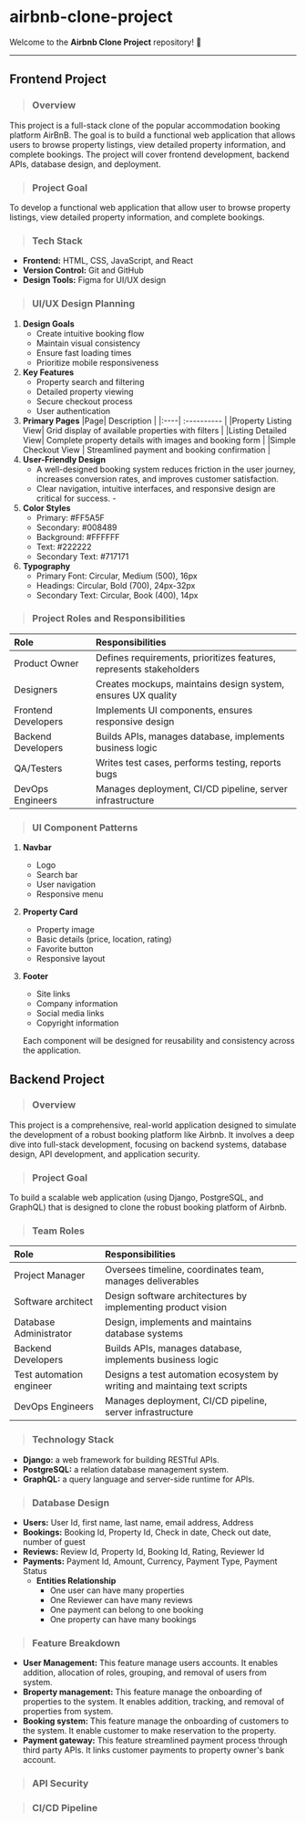 # airbnb-clone-project
Welcome to the **Airbnb Clone Project** repository! 🚀 
***
## Frontend Project
> ###  Overview
This project is a full-stack clone of the popular accommodation booking platform AirBnB. The goal is to build a functional web application that allows users to browse property listings, view detailed property information, and complete bookings. The project will cover frontend development, backend APIs, database design, and deployment.
> ### Project Goal
To develop a functional web application that allow user to browse property listings, view detailed property information, and complete bookings.
> ### Tech Stack
 - **Frontend:** HTML, CSS, JavaScript, and React
 - **Version Control:** Git and GitHub
 - **Design Tools:** Figma for UI/UX design
> ### UI/UX Design Planning
 1. **Design Goals**
     - Create intuitive booking flow
     - Maintain visual consistency
     - Ensure fast loading times
     - Prioritize mobile responsiveness
 2. **Key Features**
     - Property search and filtering
     - Detailed property viewing
     - Secure checkout process
     - User authentication
 3. **Primary Pages**
    |Page| Description |
    |:----| :---------- |
    |Property Listing View| Grid display of available properties with filters      |
    |Listing Detailed View| Complete property details with images and booking form |
    |Simple Checkout View | Streamlined payment and booking confirmation           |
  4. **User-Friendly Design**                                                                                                                                               
      - A well-designed booking system reduces friction in the user journey, increases conversion rates, and improves customer satisfaction.
      - Clear navigation, intuitive interfaces, and responsive design are critical for success.                 -      
  5. **Color Styles**
     - Primary: #FF5A5F
     - Secondary: #008489
     - Background: #FFFFFF
     - Text: #222222
     - Secondary Text: #717171
   6. **Typography**
      - Primary Font: Circular, Medium (500), 16px
      - Headings: Circular, Bold (700), 24px-32px
      - Secondary Text: Circular, Book (400), 14px
 > ### Project Roles and Responsibilities
  |        Role        |          Responsibilities                                          |
  |:------------------ | :------------------------------------------------------------------|
  |Product Owner       | Defines requirements, prioritizes features, represents stakeholders|
  |Designers           | Creates mockups, maintains design system, ensures UX quality       |
  |Frontend Developers | Implements UI components, ensures responsive design                |
  |Backend Developers  | Builds APIs, manages database, implements business logic           |
  |QA/Testers          | Writes test cases, performs testing, reports bugs                  |
  |DevOps Engineers    | Manages deployment, CI/CD pipeline, server infrastructure          |

   > ### UI Component Patterns 
  1. **Navbar**
     - Logo
     - Search bar
     - User navigation
     - Responsive menu
 2. **Property Card**
     - Property image
     - Basic details (price, location, rating)
     - Favorite button
     - Responsive layout
 3. **Footer**
     - Site links
     - Company information
     - Social media links
     - Copyright information
   
    Each component will be designed for reusability and consistency across the application.

## Backend Project
> ### Overview
This project is a comprehensive, real-world application designed to simulate the development of a robust booking platform like Airbnb. It involves a deep dive into full-stack development, focusing on backend systems, database design, API development, and application security. 
> ### Project Goal
To build a scalable web application (using Django, PostgreSQL, and GraphQL) that is designed to clone the robust booking platform of Airbnb.
> ### Team Roles
  |        Role             |          Responsibilities                                                 |
  |:------------------      | :-------------------------------------------------------------------------|
  |Project Manager          | Oversees timeline, coordinates team, manages deliverables                 |
  |Software architect       | Design software architectures by implementing product vision              |
  |Database Administrator   | Design, implements and maintains database systems                         |
  |Backend Developers       | Builds APIs, manages database, implements business logic                  |
  |Test automation engineer | Designs a test automation ecosystem by writing and maintaing text scripts |
  |DevOps Engineers         | Manages deployment, CI/CD pipeline, server infrastructure                 |
 > ### Technology Stack
  - **Django:** a web framework for building RESTful APIs.
  - **PostgreSQL:** a relation database management system.
  - **GraphQL:** a query language and server-side runtime for APIs.
 > ### Database Design
  - **Users:** User Id, first name, last name, email address, Address
  - **Bookings:** Booking Id, Property Id, Check in date, Check out date, number of guest
  - **Reviews:** Review Id, Property Id, Booking Id, Rating, Reviewer Id  
  - **Payments:** Payment Id, Amount, Currency, Payment Type, Payment Status
    + **Entities Relationship**
       + One user can have many properties
       + One Reviewer can have many reviews
       + One payment can belong to one booking
       + One property can have many bookings
 > ### Feature Breakdown
  - **User Management:** This feature manage users accounts. It enables addition, allocation of roles, grouping, and removal of users from system.
  - **Broperty management:** This feature manage the onboarding of properties to the system. It enables addition, tracking, and removal of properties from system.
  - **Booking system:** This feature manage the onboarding of customers to the system. It enable customer to make reservation to the property.
  - **Payment gateway:** This feature streamlined payment process through third party APIs. It links customer payments to property owner's bank account.
 > ### API Security

 > ### CI/CD Pipeline

